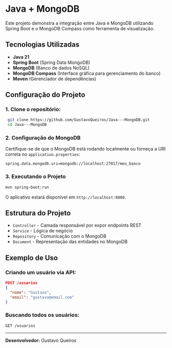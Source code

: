 # Java + MongoDB

Este projeto demonstra a integração entre Java e MongoDB utilizando Spring Boot e o MongoDB Compass como ferramenta de visualização.

## Tecnologias Utilizadas
- **Java 21**
- **Spring Boot** (Spring Data MongoDB)
- **MongoDB** (Banco de dados NoSQL)
- **MongoDB Compass** (Interface gráfica para gerenciamento do banco)
- **Maven** (Gerenciador de dependências)

## Configuração do Projeto
### 1. Clone o repositório:
```sh
 git clone https://github.com/GustavoQueiros/Java---MongoDB.git
 cd Java---MongoDB
```

### 2. Configuração do MongoDB
Certifique-se de que o MongoDB está rodando localmente ou forneça a URI correta no `application.properties`:
```properties
spring.data.mongodb.uri=mongodb://localhost:27017/meu_banco
```

### 3. Executando o Projeto
```sh
mvn spring-boot:run
```
O aplicativo estará disponível em `http://localhost:8080`.

## Estrutura do Projeto
- `Controller` - Camada responsável por expor endpoints REST
- `Service` - Lógica de negócio
- `Repository` - Comunicação com o MongoDB
- `Document` - Representação das entidades no MongoDB

## Exemplo de Uso
### Criando um usuário via API:
```json
POST /usuarios
{
  "nome": "Gustavo",
  "email": "gustavo@email.com"
}
```
### Buscando todos os usuários:
```sh
GET /usuarios
```

---
**Desenvolvedor:** Gustavo Queiros
